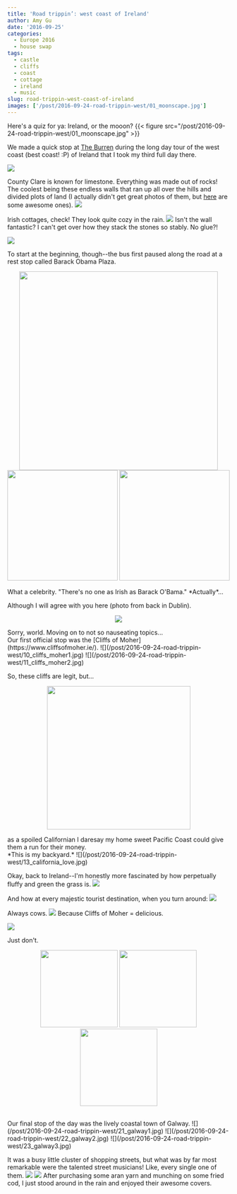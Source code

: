 ```yaml
---
title: 'Road trippin’: west coast of Ireland'
author: Amy Gu
date: '2016-09-25'
categories:
  - Europe 2016
  - house swap
tags:
  - castle
  - cliffs
  - coast
  - cottage
  - ireland
  - music
slug: road-trippin-west-coast-of-ireland
images: ['/post/2016-09-24-road-trippin-west/01_moonscape.jpg']
---
```


Here's a quiz for ya: Ireland, or the mooon?
{{< figure src="/post/2016-09-24-road-trippin-west/01_moonscape.jpg" >}}

<!--more-->

We made a quick stop at [The Burren](http://www.burrennationalpark.ie/) during the long day tour of the west coast (best coast! :P) of Ireland that I took my third full day there. 

![](/post/2016-09-24-road-trippin-west/02_moonscape2.jpg)

County Clare is known for limestone. Everything was made out of rocks! The coolest being these endless walls that ran up all over the hills and divided plots of land (I actually didn't get great photos of them, but [here](https://edukalife.blogspot.co.uk/2015/10/the-stone-walls-of-ireland-amazing.html) are some awesome ones). 
![](/post/2016-09-24-road-trippin-west/03_rock_walls.jpg)

Irish cottages, check! They look quite cozy in the rain.
![](/post/2016-09-24-road-trippin-west/04_cottages.jpg)
Isn't the wall fantastic? I can't get over how they stack the stones so stably. No glue?!

![](/post/2016-09-24-road-trippin-west/05_cottages2.jpg)

To start at the beginning, though--the bus first paused along the road at a rest stop called Barack Obama Plaza.
<p style='text-align:center;'><img src='/post/2016-09-24-road-trippin-west/06_obama1.jpg' width='450'><img src='/post/2016-09-24-road-trippin-west/07_obama2.jpg' width='250'> <img src='/post/2016-09-24-road-trippin-west/08_obama3.jpg' width='250'></p>
What a celebrity. "There's no one as Irish as Barack O'Bama." *Actually*...

Although I will agree with you here (photo from back in Dublin). 
<p style='text-align:center;'><img src='/post/2016-09-24-road-trippin-west/09_diablo.png'></p>
Sorry, world. Moving on to not so nauseating topics...

<br>
Our first official stop was the [Cliffs of Moher](https://www.cliffsofmoher.ie/).
![](/post/2016-09-24-road-trippin-west/10_cliffs_moher1.jpg)
![](/post/2016-09-24-road-trippin-west/11_cliffs_moher2.jpg)

So, these cliffs are legit, but...
<p style='text-align:center;'><img src='/post/2016-09-24-road-trippin-west/12_cliffs_moher3.jpg' width='325'></p>
as a spoiled Californian I daresay my home sweet Pacific Coast could give them a run for their money.

<br>
*This is my backyard.*
![](/post/2016-09-24-road-trippin-west/13_california_love.jpg)

Okay, back to Ireland--I'm honestly more fascinated by how perpetually fluffy and green the grass is. 
![](/post/2016-09-24-road-trippin-west/14_moher_grass_zoom.jpg)

And how at every majestic tourist destination, when you turn around: 
![](/post/2016-09-24-road-trippin-west/15_moher_cows.jpg)

Always cows.
![](/post/2016-09-24-road-trippin-west/16_moher_cows2.jpg)
Because Cliffs of Moher = delicious.

![](/post/2016-09-24-road-trippin-west/17_cliffs_moher4.jpg)

Just don't.
<p style='text-align:center;'><img src='/post/2016-09-24-road-trippin-west/18_dont_fall1.png' width='175'> <img src='/post/2016-09-24-road-trippin-west/19_dont_fall2.png' width='175'> <img src='/post/2016-09-24-road-trippin-west/20_dont_fall3.png' width='175'></p>

<br>
Our final stop of the day was the lively coastal town of Galway. 
![](/post/2016-09-24-road-trippin-west/21_galway1.jpg)
![](/post/2016-09-24-road-trippin-west/22_galway2.jpg)
![](/post/2016-09-24-road-trippin-west/23_galway3.jpg)

It was a busy little cluster of shopping streets, but what was by far most remarkable were the talented street musicians! Like, every single one of them. 
![](/post/2016-09-24-road-trippin-west/24_galway_musician1.jpg)
![](/post/2016-09-24-road-trippin-west/25_galway_musician2.jpg)
After purchasing some aran yarn and munching on some fried cod, I just stood around in the rain and enjoyed their awesome covers. 